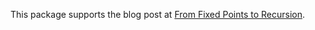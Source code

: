 This package supports the blog post at [From Fixed Points to Recursion](https://optimix.dev/2021/11/06/from-fixed-points-to-recursion/).
